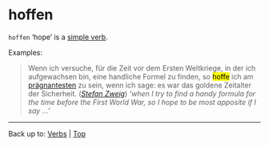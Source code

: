 # hoffen

`hoffen` ‘hope’ is a [simple verb](../../simpleVerbs.md).

Examples:

> Wenn ich versuche, für die Zeit vor dem Ersten Weltkriege, in der ich aufgewachsen bin, eine handliche Formel zu finden, so <mark>hoffe</mark> ich am [prägnantesten](../../../adjectives/p/pr/praegnant.md) zu sein, wenn ich sage: es war das goldene Zeitalter der Sicherheit. (*[Stefan Zweig](../../../texts/StefanZweig/DieWeltDerSicherheit.md)*) *‘when I try to find a handy formula for the time before the First World War, so I hope to be most apposite if I say ...’*

----

Back up to: [Verbs](../../index.md) | [Top](../../../index.md)
